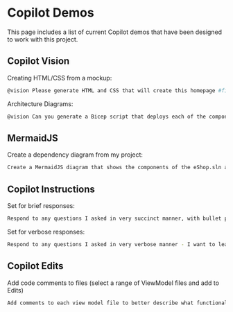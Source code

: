 # Copilot Demos

This page includes a list of current Copilot demos that have been designed to work with this project.

## Copilot Vision

Creating HTML/CSS from a mockup:
```sh
@vision Please generate HTML and CSS that will create this homepage #file:website_mockup.png
```

Architecture Diagrams:
```sh
@vision Can you generate a Bicep script that deploys each of the components in this diagram to Azure? #file:eshop_architecture.png
```

## MermaidJS

Create a dependency diagram from my project:
```sh
Create a MermaidJS diagram that shows the components of the eShop.sln and their dependencies
```

## Copilot Instructions

Set for brief responses:

```sh
Respond to any questions I asked in very succinct manner, with bullet points rather than long paragraphs.
```

Set for verbose responses:

```sh
Respond to any questions I asked in very verbose manner - I want to learn the concepts behind this project.
```

## Copilot Edits

Add code comments to files (select a range of ViewModel files and add to Edits)

```sh
Add comments to each view model file to better describe what functionality it includes
```